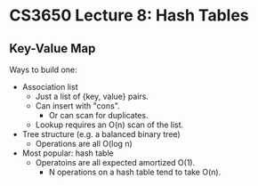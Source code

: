 
# CS3650 Lecture 8: Hash Tables

## Key-Value Map

Ways to build one:

 - Association list
   - Just a list of {key, value} pairs.
   - Can insert with "cons".
     - Or can scan for duplicates.
   - Lookup requires an O(n) scan of the list.
 - Tree structure (e.g. a balanced binary tree)
   - Operations are all O(log n)
 - Most popular: hash table
   - Operatoins are all expected amortized O(1).
     - N operations on a hash table tend to take O(n).


